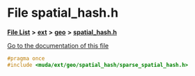

# File spatial\_hash.h

[**File List**](files.md) **>** [**ext**](dir_dee31a662aa40cb7fc08cb07824f4a9a.md) **>** [**geo**](dir_e05e4ae50bce28830f3a7b1d7f2eeff2.md) **>** [**spatial\_hash.h**](spatial__hash_8h.md)

[Go to the documentation of this file](spatial__hash_8h.md)


```C++
#pragma once
#include <muda/ext/geo/spatial_hash/sparse_spatial_hash.h>
```


